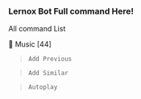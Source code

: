 ### Lernox Bot Full command Here!
All command List

🎵 Music [44]

> `Add Previous`

> `Add Similar`

> `Autoplay`
